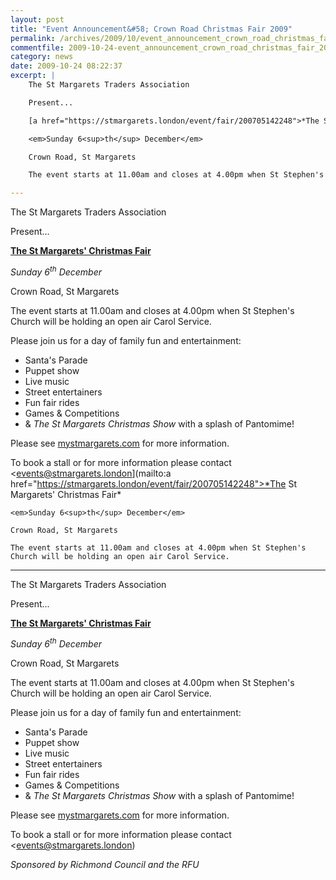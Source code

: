 ```yaml
---
layout: post
title: "Event Announcement&#58; Crown Road Christmas Fair 2009"
permalink: /archives/2009/10/event_announcement_crown_road_christmas_fair_2009.html
commentfile: 2009-10-24-event_announcement_crown_road_christmas_fair_2009
category: news
date: 2009-10-24 08:22:37
excerpt: |    
    The St Margarets Traders Association

    Present...

    [a href="https://stmargarets.london/event/fair/200705142248">*The St Margarets' Christmas Fair*</a>

    <em>Sunday 6<sup>th</sup> December</em>

    Crown Road, St Margarets

    The event starts at 11.00am and closes at 4.00pm when St Stephen's Church will be holding an open air Carol Service.

---
```


The St Margarets Traders Association

Present...

[**The St Margarets' Christmas Fair**](/event/fair/200705142248)

*Sunday 6<sup>th</sup> December*

Crown Road, St Margarets

The event starts at 11.00am and closes at 4.00pm when St Stephen's Church will be holding an open air Carol Service.

Please join us for a day of family fun and entertainment:

-   Santa's Parade
-   Puppet show
-   Live music
-   Street entertainers
-   Fun fair rides
-   Games & Competitions
-   & *The St Margarets Christmas Show* with a splash of Pantomime!

Please see [mystmargarets.com](http://mystmargarets.com/) for more information.

To book a stall or for more information please contact <events@stmargarets.london](mailto:a href="https://stmargarets.london/event/fair/200705142248">*The St Margarets' Christmas Fair*</a>

    <em>Sunday 6<sup>th</sup> December</em>

    Crown Road, St Margarets

    The event starts at 11.00am and closes at 4.00pm when St Stephen's Church will be holding an open air Carol Service.

---

The St Margarets Traders Association

Present...

[**The St Margarets' Christmas Fair**](/event/fair/200705142248)

*Sunday 6<sup>th</sup> December*

Crown Road, St Margarets

The event starts at 11.00am and closes at 4.00pm when St Stephen's Church will be holding an open air Carol Service.

Please join us for a day of family fun and entertainment:

-   Santa's Parade
-   Puppet show
-   Live music
-   Street entertainers
-   Fun fair rides
-   Games & Competitions
-   & *The St Margarets Christmas Show* with a splash of Pantomime!

Please see [mystmargarets.com](http://mystmargarets.com/) for more information.

To book a stall or for more information please contact <events@stmargarets.london)

*Sponsored by Richmond Council and the RFU*
